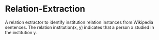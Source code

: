 # Relation-Extraction
A relation extractor to identify institution relation instances from Wikipedia sentences. The relation institution(x, y) indicates that a person x studied in the institution y.
